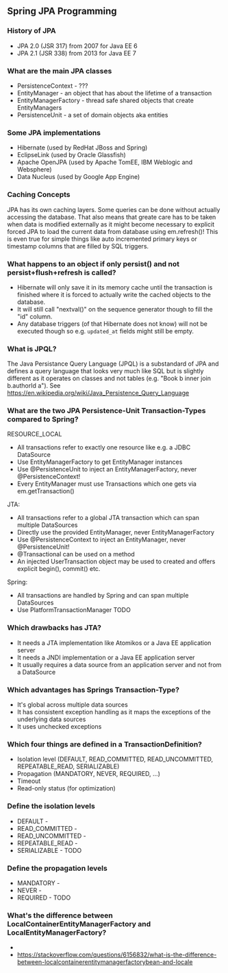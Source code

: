 
## Spring JPA Programming

### History of JPA
* JPA 2.0 (JSR 317) from 2007 for Java EE 6
* JPA 2.1 (JSR 338) from 2013 for Java EE 7

### What are the main JPA classes
* PersistenceContext - ???
* EntityManager - an object that has about the lifetime of a transaction
* EntityManagerFactory - thread safe shared objects that create EntityManagers
* PersistenceUnit - a set of domain objects aka entities

### Some JPA implementations
* Hibernate (used by RedHat JBoss and Spring)
* EclipseLink (used by Oracle Glassfish)
* Apache OpenJPA (used by Apache TomEE, IBM Weblogic and Websphere)
* Data Nucleus (used by Google App Engine)

### Caching Concepts

JPA has its own caching layers. Some queries can be done without actually
accessing the database. That also means that greate care has to be taken when
data is modified externally as it might become necessary to explicit forced JPA
to load the current data from database using em.refresh()! This is even true
for simple things like auto incremented primary keys or timestamp columns that
are filled by SQL triggers.

### What happens to an object if only persist() and not persist+flush+refresh is called?
* Hibernate will only save it in its memory cache until the transaction is finished
  where it is forced to actually write the cached objects to the database.
* It will still call "nextval()" on the sequence generator though to fill the "id" column.
* Any database triggers (of that Hibernate does not know) will not be executed though so
  e.g. `updated_at` fields might still be empty.

### What is JPQL?
The Java Persistance Query Language (JPQL) is a substandard of JPA and defines
a query language that looks very much like SQL but is slightly different as it
operates on classes and not tables (e.g. "Book b inner join b.authorId a").
See <https://en.wikipedia.org/wiki/Java_Persistence_Query_Language>

### What are the two JPA Persistence-Unit Transaction-Types compared to Spring?

RESOURCE_LOCAL
* All transactions refer to exactly one resource like e.g. a JDBC DataSource
* Use EntityManagerFactory to get EntityManager instances
* Use @PersistenceUnit to inject an EntityManagerFactory, never @PersistenceContext!
* Every EntityManager must use Transactions which one gets via em.getTransaction()

JTA:
* All transactions refer to a global JTA transaction which can span multiple DataSources
* Directly use the provided EntityManager, never EntityManagerFactory 
* Use @PersistenceContext to inject an EntityManager, never @PersistenceUnit!
* @Transactional can be used on a method
* An injected UserTransaction object may be used to created and offers explicit begin(), commit() etc.

Spring:
* All transactions are handled by Spring and can span multiple DataSources
* Use PlatformTransactionManager
TODO

### Which drawbacks has JTA?

* It needs a JTA implementation like Atomikos or a Java EE application server
* It needs a JNDI implementation or a Java EE application server
* It usually requires a data source from an application server and not from a DataSource

### Which advantages has Springs Transaction-Type?

* It's global across multiple data sources
* It has consistent exception handling as it maps the exceptions of the underlying data sources
* It uses unchecked exceptions

### Which four things are defined in a TransactionDefinition?
* Isolation level (DEFAULT, READ_COMMITTED, READ_UNCOMMITTED, REPEATABLE_READ, SERIALIZABLE)
* Propagation (MANDATORY, NEVER, REQUIRED, ...)
* Timeout
* Read-only status (for optimization)

### Define the isolation levels
* DEFAULT -
* READ_COMMITTED - 
* READ_UNCOMMITTED -
* REPEATABLE_READ - 
* SERIALIZABLE - 
TODO

### Define the propagation levels
* MANDATORY - 
* NEVER - 
* REQUIRED - 
TODO

### What's the difference between LocalContainerEntityManagerFactory and LocalEntityManagerFactory?
* 
* https://stackoverflow.com/questions/6156832/what-is-the-difference-between-localcontainerentitymanagerfactorybean-and-locale